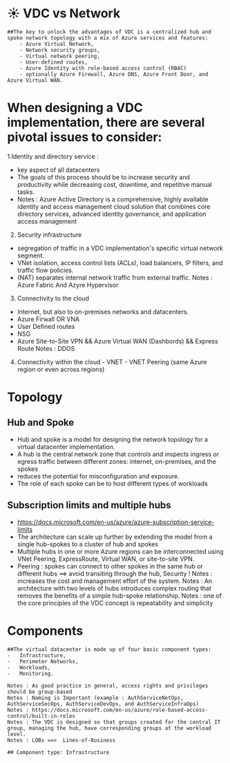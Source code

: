 # :sunny: VDC vs Network
	##The key to unlock the advantages of VDC is a centralized hub and spoke network topology with a mix of Azure services and features:
		- Azure Virtual Network,
		- Network security groups,
		- Virtual network peering,
		- User-defined routes, 
		- Azure Identity with role-based access control (RBAC) 
		- optionally Azure Firewall, Azure DNS, Azure Front Door, and Azure Virtual WAN.

# When designing a VDC implementation, there are several pivotal issues to consider:
1.Identity and directory service :
  - key aspect of all datacenters
  - The goals of this process should be to increase security and productivity while decreasing cost, downtime, and repetitive manual tasks.
  - Notes : Azure Active Directory is a comprehensive, highly available identity and access management cloud solution that combines core directory services, advanced identity governance, and application access management
2. Security infrastructure
 - segregation of traffic in a VDC implementation's specific virtual network segment.
 - VNet isolation, access control lists (ACLs), load balancers, IP filters, and traffic flow policies.
 - (NAT) separates internal network traffic from external traffic.
 Notes : Azure Fabric  And  Azyre Hypervisor
3. Connectivity to the cloud
  -  Internet, but also to on-premises networks and datacenters.
  - Azure Firwall  OR  VNA 
  - User Defined routes
  - NSG
  -  Azure Site-to-Site VPN  && Azure Virtual WAN (Dashbords) && Express Route
  Notes : DDOS
  4. Connectivity within the cloud
    - VNET
    - VNET Peering (same Azure region or even across regions)

# Topology
## Hub and Spoke
- Hub and spoke is a model for designing the network topology for a virtual datacenter implementation.
- A hub is the central network zone that controls and inspects ingress or egress traffic between different zones: internet, on-premises, and the spokes
- reduces the potential for misconfiguration and exposure.
- The role of each spoke can be to host different types of workloads

## Subscription limits and multiple hubs 
- https://docs.microsoft.com/en-us/azure/azure-subscription-service-limits
- The architecture can scale up further by extending the model from a single hub-spokes to a cluster of hub and spokes
- Multiple hubs in one or more Azure regions can be interconnected using VNet Peering, ExpressRoute, Virtual WAN, or site-to-site VPN.
- Peering : spokes can connect to other spokes in the same hub or different hubs ==> avoid transiting through the hub, Security !
Notes :  increases the cost and management effort of the system. 
Notes :  An architecture with two levels of hubs introduces complex routing that removes the benefits of a simple hub-spoke relationship.
Notes :  one of the core principles of the VDC concept is repeatability and simplicity

# Components
	##The virtual datacenter is made up of four basic component types: 
	-	Infrastructure,
	-	Perimeter Networks,
	- 	Workloads,
	- 	Monitoring.

	Notes : As good practice in general, access rights and privileges should be group-based
	Notes : Naming is Important (example : AuthServiceNetOps, AuthServiceSecOps, AuthServiceDevOps, and AuthServiceInfraOps)
	Notes : https://docs.microsoft.com/en-us/azure/role-based-access-control/built-in-roles
	Notes : The VDC is designed so that groups created for the central IT group, managing the hub, have corresponding groups at the workload level. 
	Notes : LOBs ==>  Lines-of-Business 
	
	## Component type: Infrastructure


